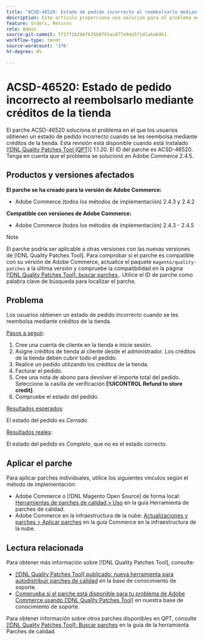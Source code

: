 ```yaml
---
title: "ACSD-46520: Estado de pedido incorrecto al reembolsarlo mediante créditos de la tienda"
description: Este artículo proporciona una solución para el problema en el que los usuarios obtienen un estado de pedido incorrecto cuando se les reembolsa mediante créditos de la tienda.
feature: Orders, Returns
role: Admin
source-git-commit: 7f17f1b286f635b8f65ac877e9de5f1d1a6a6461
workflow-type: tm+mt
source-wordcount: '376'
ht-degree: 0%

---
```


# ACSD-46520: Estado de pedido incorrecto al reembolsarlo mediante créditos de la tienda

El parche ACSD-46520 soluciona el problema en el que los usuarios obtienen un estado de pedido incorrecto cuando se les reembolsa mediante créditos de la tienda. Esta revisión está disponible cuando está instalado [[!DNL Quality Patches Tool (QPT)]](https://experienceleague.adobe.com/en/docs/commerce-knowledge-base/kb/announcements/commerce-announcements/magento-quality-patches-released-new-tool-to-self-serve-quality-patches) 1.1.20. El ID del parche es ACSD-46520. Tenga en cuenta que el problema se solucionó en Adobe Commerce 2.4.5.

## Productos y versiones afectados

**El parche se ha creado para la versión de Adobe Commerce:**

* Adobe Commerce (todos los métodos de implementación) 2.4.3 y 2.4.2

**Compatible con versiones de Adobe Commerce:**

* Adobe Commerce (todos los métodos de implementación) 2.4.3 - 2.4.5

>[!NOTE]
>
>El parche podría ser aplicable a otras versiones con las nuevas versiones de [!DNL Quality Patches Tool]. Para comprobar si el parche es compatible con su versión de Adobe Commerce, actualice el paquete `magento/quality-patches` a la última versión y compruebe la compatibilidad en la página [[!DNL Quality Patches Tool]: buscar parches ](https://experienceleague.adobe.com/tools/commerce-quality-patches/index.html). Utilice el ID de parche como palabra clave de búsqueda para localizar el parche.

## Problema

Los usuarios obtienen un estado de pedido incorrecto cuando se les reembolsa mediante créditos de la tienda.

<u>Pasos a seguir</u>:

1. Cree una cuenta de cliente en la tienda e inicie sesión.
1. Asigne créditos de tienda al cliente desde el administrador. Los créditos de la tienda deben cubrir todo el pedido.
1. Realice un pedido utilizando los créditos de la tienda.
1. Facturar el pedido.
1. Cree una nota de abono para devolver el importe total del pedido.
Seleccione la casilla de verificación **[!UICONTROL Refund to store credit]**.
1. Compruebe el estado del pedido.

<u>Resultados esperados</u>:

El estado del pedido es *Cerrado*.

<u>Resultados reales</u>:

El estado del pedido es *Completo*, que no es el estado correcto.

## Aplicar el parche

Para aplicar parches individuales, utilice los siguientes vínculos según el método de implementación:

* Adobe Commerce o [!DNL Magento Open Source] de forma local: [Herramientas de parches de calidad > Uso](https://experienceleague.adobe.com/docs/commerce-operations/tools/quality-patches-tool/usage.html) en la guía Herramienta de parches de calidad.
* Adobe Commerce en la infraestructura de la nube: [Actualizaciones y parches > Aplicar parches](https://experienceleague.adobe.com/docs/commerce-cloud-service/user-guide/develop/upgrade/apply-patches.html) en la guía Commerce en la infraestructura de la nube.

## Lectura relacionada

Para obtener más información sobre [!DNL Quality Patches Tool], consulte:

* [[!DNL Quality Patches Tool] publicado: nueva herramienta para autodistribuir parches de calidad](https://experienceleague.adobe.com/en/docs/commerce-knowledge-base/kb/announcements/commerce-announcements/magento-quality-patches-released-new-tool-to-self-serve-quality-patches) en la base de conocimiento de soporte.
* [Comprueba si el parche está disponible para tu problema de Adobe Commerce usando [!DNL Quality Patches Tool]](https://experienceleague.adobe.com/docs/commerce-knowledge-base/kb/support-tools/patches/check-patch-for-magento-issue-with-magento-quality-patches.html) en nuestra base de conocimiento de soporte.

Para obtener información sobre otros parches disponibles en QPT, consulte [[!DNL Quality Patches Tool]: Buscar parches](https://experienceleague.adobe.com/tools/commerce-quality-patches/index.html) en la guía de la herramienta Parches de calidad.
